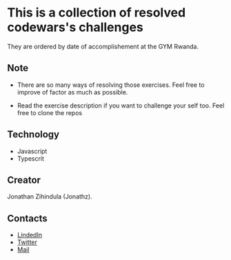 # This is a collection of resolved codewars's challenges

They are ordered by date of accomplishement at the GYM Rwanda.

## Note

- There are so many ways of resolving those exercises. Feel free to improve of factor as much as possible.

- Read the exercise description if you want to challenge your self too.
  Feel free to clone the repos

## Technology

- Javascript
- Typescrit

## Creator

Jonathan Zihindula (Jonathz).

## Contacts

- [LindedIn](https://www.linkedin.com/in/jonathan-z-0a40ab209/)
- [Twitter](https://twitter.com/JonathanZihind4)
- [Mail](mailto:jonathanzihindula95@gmail.com)

